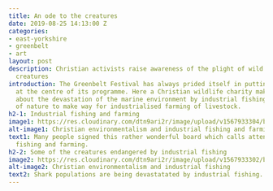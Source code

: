 ```yaml
---
title: An ode to the creatures
date: 2019-08-25 14:13:00 Z
categories:
- east-yorkshire
- greenbelt
- art
layout: post
description: Christian activists raise awareness of the plight of wild and domestic
  creatures
introduction: The Greenbelt Festival has always prided itself in putting the environment
  at the centre of its programme. Here a Christian wildlife charity makes a point
  about the devastation of the marine environment by industrial fishing and the warping
  of nature to make way for industrialised farming of livestock.
h2-1: Industrial fishing and farming
image1: https://res.cloudinary.com/dtn9ari2r/image/upload/v1567933304/blog/IMG_0048.jpg
alt-image1: Christian environmentalism and industrial fishing and farming
text1: Many people signed this rather wonderful board which calls attention to industrial
  fishing and farming.
h2-2: Some of the creatures endangered by industrial fishing
image2: https://res.cloudinary.com/dtn9ari2r/image/upload/v1567933302/blog/IMG_0047.jpg
alt-image2: Christian environmentalism and industrial fishing
text2: Shark populations are being devastatated by industrial fishing.
---
```


